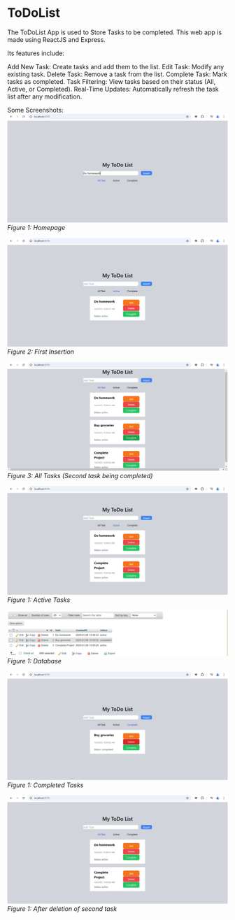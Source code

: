 # ToDoList

The ToDoList App is used to Store Tasks to be completed. This web app is made using ReactJS and Express.

Its features include:

Add New Task: Create tasks and add them to the list.
Edit Task: Modify any existing task.
Delete Task: Remove a task from the list.
Complete Task: Mark tasks as completed.
Task Filtering: View tasks based on their status (All, Active, or Completed).
Real-Time Updates: Automatically refresh the task list after any modification.

Some Screenshots:
![Homepage](/todolist/src/assets/p1.png)
*Figure 1: Homepage*

![Homepage](/todolist/src/assets/p2.png)
*Figure 2: First Insertion*

![Homepage](/todolist/src/assets/p4.jpg)
*Figure 3: All Tasks (Second task being completed)*

![Homepage](/todolist/src/assets/p5.jpg)
*Figure 1: Active Tasks*

![Homepage](/todolist/src/assets/p7.jpg)
*Figure 1: Database*

![Homepage](/todolist/src/assets/p8.jpg)
*Figure 1: Completed Tasks*

![Homepage](/todolist/src/assets/p9.jpg)
*Figure 1: After deletion of second task*

